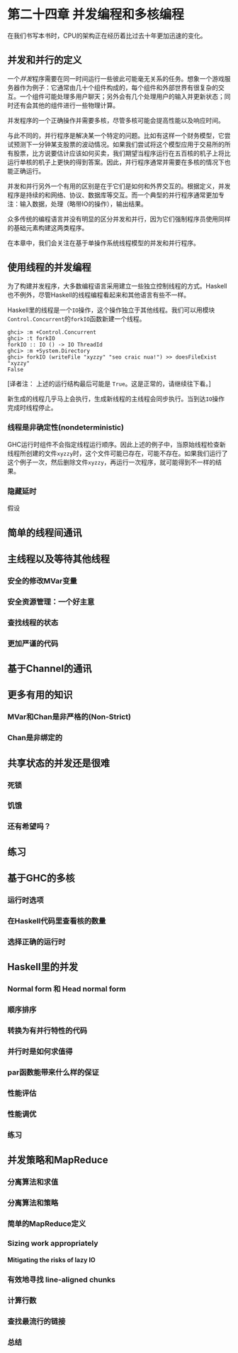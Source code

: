 # 第二十四章 并发编程和多核编程

在我们书写本书时，CPU的架构正在经历着比过去十年更加迅速的变化。

## 并发和并行的定义

一个*并发*程序需要在同一时间运行一些彼此可能毫无关系的任务。想象一个游戏服务器作为例子：它通常由几十个组件构成的，每个组件和外部世界有很复杂的交互。一个组件可能处理多用户聊天；另外会有几个处理用户的输入并更新状态；同时还有会其他的组件进行一些物理计算。

并发程序的一个正确操作并需要多核，尽管多核可能会提高性能以及响应时间。

与此不同的，并行程序是解决某一个特定的问题。比如有这样一个财务模型，它尝试预测下一分钟某支股票的波动情况。如果我们尝试将这个模型应用于交易所的所有股票，比方说要估计应该如何买卖，我们期望当程序运行在五百核的机子上将比运行单核的机子上更快的得到答案。因此，并行程序通常并需要在多核的情况下也能正确运行。

并发和并行另外一个有用的区别是在于它们是如何和外界交互的。根据定义，并发程序是持续的和网络、协议、数据库等交互。而一个典型的并行程序通常更加专注：输入数据，处理（略带IO的操作），输出结果。

众多传统的编程语言并没有明显的区分并发和并行，因为它们强制程序员使用同样的基础元素构建这两类程序。

在本章中，我们会关注在基于单操作系统线程模型的并发和并行程序。

## 使用线程的并发编程

为了构建并发程序，大多数编程语言采用建立一些独立控制线程的方式。Haskell也不例外，尽管Haskell的线程编程看起来和其他语言有些不一样。

Haskell里的线程是一个`IO`操作，这个操作独立于其他线程。我们可以用模块`Control.Concurrent`的`forkIO`函数新建一个线程。

~~~~~{.sh}
ghci> :m +Control.Concurrent
ghci> :t forkIO
forkIO :: IO () -> IO ThreadId
ghci> :m +System.Directory
ghci> forkIO (writeFile "xyzzy" "seo craic nua!") >> doesFileExist "xyzzy"
False
~~~~~

[译者注： 上述的运行结构最后可能是 `True`。这是正常的，请继续往下看。]

新生成的线程几乎马上会执行，生成新线程的主线程会同步执行。当到达`IO`操作完成时线程停止。

### 线程是非确定性(nondeterministic)

GHC运行时组件不会指定线程运行顺序。因此上述的例子中，当原始线程检查新线程所创建的文件`xyzzy`时，这个文件可能已存在，可能不存在。如果我们运行了这个例子一次，然后删除文件`xyzzy`，再运行一次程序，就可能得到不一样的结果。

### 隐藏延时

假设

## 简单的线程间通讯

## 主线程以及等待其他线程

### 安全的修改MVar变量
### 安全资源管理：一个好主意
### 查找线程的状态
### 更加严谨的代码

## 基于Channel的通讯

## 更多有用的知识
### MVar和Chan是非严格的(Non-Strict)
### Chan是非绑定的

## 共享状态的并发还是很难
### 死锁
### 饥饿
### 还有希望吗？

## 练习

## 基于GHC的多核
### 运行时选项
### 在Haskell代码里查看核的数量
### 选择正确的运行时

## Haskell里的并发
### Normal form 和 Head normal form
### 顺序排序
### 转换为有并行特性的代码
### 并行时是如何求值得
### par函数能带来什么样的保证
### 性能评估
### 性能调优
### 练习

## 并发策略和MapReduce
### 分离算法和求值
### 分离算法和策略
### 简单的MapReduce定义
### Sizing work appropriately
#### Mitigating the risks of lazy IO
### 有效地寻找 line-aligned chunks
### 计算行数
### 查找最流行的链接
### 总结

